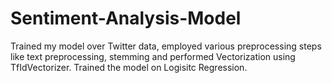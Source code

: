 # Sentiment-Analysis-Model
Trained my model over Twitter data, employed various preprocessing steps like text preprocessing, stemming and performed Vectorization using TfIdVectorizer. Trained the model on Logisitc Regression.
